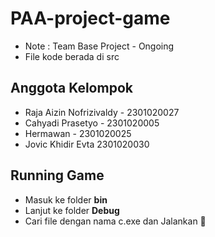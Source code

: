 # PAA-project-game

* Note : Team Base Project - Ongoing
* File kode berada di src

## Anggota Kelompok 
* Raja Aizin Nofrizivaldy -  2301020027
* Cahyadi Prasetyo - 2301020005
* Hermawan - 2301020025
* Jovic Khidir Evta 2301020030

## Running Game
* Masuk ke folder **bin**  
* Lanjut ke folder **Debug** 
* Cari file dengan nama c.exe dan Jalankan 🚀



